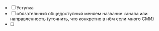 - [ ] Уступка
- [ ] обязательный общедоступный меняем название канала или направленность (уточнить, что конкретно в нём если много СМИ)
- [ ] 